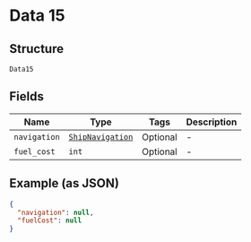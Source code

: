 
# Data 15

## Structure

`Data15`

## Fields

| Name | Type | Tags | Description |
|  --- | --- | --- | --- |
| `navigation` | [`ShipNavigation`](../../doc/models/ship-navigation.md) | Optional | - |
| `fuel_cost` | `int` | Optional | - |

## Example (as JSON)

```json
{
  "navigation": null,
  "fuelCost": null
}
```

